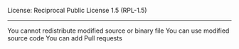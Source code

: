 License: Reciprocal Public License 1.5 (RPL-1.5)

---
You cannot redistribute modified source or binary file
You can use modified source code
You can add Pull requests
